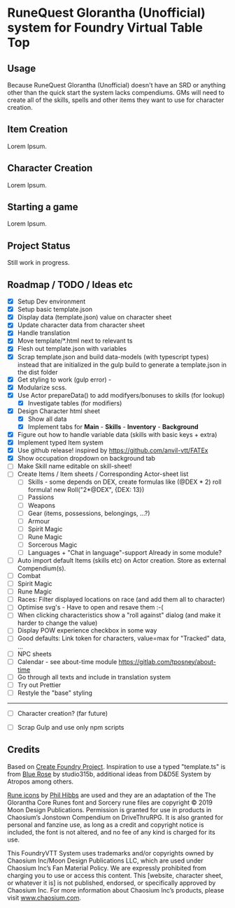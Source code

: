 # RuneQuest Glorantha (Unofficial) system for Foundry Virtual Table Top

## Usage

Because RuneQuest Glorantha (Unofficial) doesn't have an SRD or anything other than the quick start the system lacks compendiums. GMs will need to create all of the skills, spells and other items they want to use for character creation.

## Item Creation

Lorem Ipsum.

## Character Creation

Lorem Ipsum.

## Starting a game

Lorem Ipsum.

## Project Status
Still work in progress.

## Roadmap / TODO / Ideas etc
* [x] Setup Dev environment
* [x] Setup basic template.json
* [x] Display data (template.json) value on character sheet
* [x] Update character data from character sheet
* [x] Handle translation
* [x] Move template/*.html next to relevant ts
* [x] Flesh out template.json with variables
* [x] Scrap template.json and build data-models (with typescript types) instead that are initialized in the gulp build to generate a template.json in the dist folder
* [x] Get styling to work (gulp error) -
* [x] Modularize scss.
* [x] Use Actor prepareData() to add modifyers/bonuses to skills (for lookup)
    * [x] Investigate tables (for modifiers)
* [x] Design Character html sheet
    * [x] Show all data
    * [x] Implement tabs for **Main** - **Skills** - **Inventory** - **Background**
* [x] Figure out how to handle variable data (skills with basic keys + extra)
* [x] Implement typed Item system
* [x] Use github release! inspired by https://github.com/anvil-vtt/FATEx  
* [x] Show occupation dropdown on background tab
* [ ] Make Skill name editable on skill-sheet!
* [ ] Create Items / Item sheets / Corresponding Actor-sheet list
    * [ ] Skills - some depends on DEX, create formulas like (@DEX * 2) roll formula! new Roll("2*@DEX", {DEX: 13})
    * [ ] Passions
    * [ ] Weapons
    * [ ] Gear (items, possessions, belongings, ...?) 
    * [ ] Armour
    * [ ] Spirit Magic
    * [ ] Rune Magic
    * [ ] Sorcerous Magic
    * [ ] Languages + "Chat in language"-support  Already in some module?
* [ ] Auto import default Items (skills etc) on Actor creation. Store as external Compendium(s).
* [ ] Combat
* [ ] Spirit Magic
* [ ] Rune Magic
* [ ] Races: Filter displayed locations on race (and add them all to character)
* [ ] Optimise svg's - Have to open and resave them :-(
* [ ] When clicking characteristics show a "roll against" dialog (and make it harder to change the value)
* [ ] Display POW experience checkbox in some way
* [ ] Good defaults: Link token for characters, value=max for "Tracked" data, ...
* [ ] NPC sheets
* [ ] Calendar - see about-time module https://gitlab.com/tposney/about-time
* [ ] Go through all texts and include in translation system
* [ ] Try out Prettier
* [ ] Restyle the "base" styling
---
* [ ] Character creation? (far future)
* [ ] Scrap Gulp and use only npm scripts


## Credits
Based on [Create Foundry Project](https://www.npmjs.com/package/create-foundry-project). Inspiration to use a typed "template.ts" is from [Blue Rose](https://gitlab.com/studio315b/blue-rose) by studio315b, additional ideas from D&D5E System by Atropos among others.	

[Rune icons](https://runequest-glorantha.fandom.com/wiki/Category:Runes) by [Phil Hibbs](https://basicroleplaying.org/profile/9-philhibbs) are used and they are an adaptation of the The Glorantha Core Runes font and Sorcery rune files are copyright © 2019 Moon Design Publications. Permission is granted for use in products in Chaosium’s Jonstown Compendium on DriveThruRPG. It is also granted for personal and fanzine use, as long as a credit and copyright notice is included, the font is not altered, and no fee of any kind is charged for its use. 

This FoundryVTT System uses trademarks and/or copyrights owned by Chaosium Inc/Moon Design Publications LLC, which are used under Chaosium Inc’s Fan Material Policy. We are expressly prohibited from charging you to use or access this content. This [website, character sheet, or whatever it is] is not published, endorsed, or specifically approved by Chaosium Inc. For more information about Chaosium Inc’s products, please visit www.chaosium.com.	
